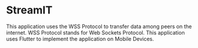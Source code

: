 # StreamIT
This application uses the WSS Protocol to transfer data among peers on the internet. WSS Protocol stands for Web Sockets Protocol. This application uses Flutter to implement the application on Mobile Devices.
